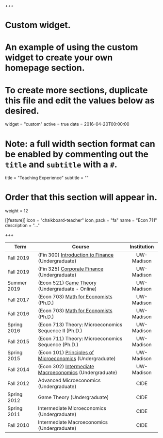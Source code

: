 +++
# Custom widget.
# An example of using the custom widget to create your own homepage section.
# To create more sections, duplicate this file and edit the values below as desired.
widget = "custom"
active = true
date = 2016-04-20T00:00:00

# Note: a full width section format can be enabled by commenting out the `title` and `subtitle` with a `#`.
title = "Teaching Experience"
subtitle = ""

# Order that this section will appear in.
weight = 12



[[feature]]
  icon = "chalkboard-teacher"
  icon_pack = "fa"
  name = "Econ 711"
  description = "..."



+++



| Term    | Course | Institution |
| ------------- |-------------| :-----:|
| Fall 2019 | (Fin 300) [Introduction to Finance](https://gabriel-martinez-roa.github.io/ta_material/f300/) (Undergraduate)  |    UW-Madison |
| Fall 2019 | (Fin 325) [Corporate Finance](https://gabriel-martinez-roa.github.io/ta_material/f325/) (Undergraduate)  |    UW-Madison |
| Summer 2019 | (Econ 521) [Game Theory](https://gabriel-martinez-roa.github.io/ta_material/521/)  (Undergraduate - Online)  |    UW-Madison |
| Fall 2017 | (Econ 703) [Math for Economists](https://gabriel-martinez-roa.github.io/ta_material/703/) (Ph.D.)  |    UW-Madison |
| Fall 2016 | (Econ 703) [Math for Economists](https://gabriel-martinez-roa.github.io/ta_material/703/) (Ph.D.)  |    UW-Madison |
| Spring 2016 | (Econ 713) Theory: Microeconomics Sequence II (Ph.D.)   | UW-Madison |
| Fall 2015 | (Econ 711) Theory: Microeconomics Sequence (Ph.D.)   | UW-Madison |
| Spring 2015 | (Econ 101) [Principles of Microeconomics](https://gabriel-martinez-roa.github.io/ta_material/101/) (Undergraduate)  |    UW-Madison |
| Fall 2014 | (Econ 302) [Intermediate Macroeconomics](https://gabriel-martinez-roa.github.io/ta_material/302/) (Undergraduate) |    UW-Madison |
| Fall 2012 | Advanced Microeconomics (Undergraduate)    |    CIDE |
| Spring 2012 | Game Theory (Undergraduate)     |    CIDE |
| Spring 2011     | Intermediate Microeconomics (Undergraduate)   |   CIDE |
| Fall 2010     | Intermediate Macroeconomics (Undergraduate) |CIDE|
